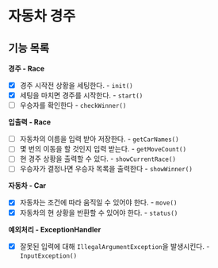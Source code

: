 # 자동차 경주

## 기능 목록
**경주 - Race**
- [x] 경주 시작전 상황을 세팅한다. - `init()` 
- [x] 세팅을 마치면 경주를 시작한다. - `start()` 
- [ ] 우승자를 확인한다 - `checkWinner()` 

**입출력 - Race**
- [ ] 자동차의 이름을 입력 받아 저장한다. - `getCarNames()`
- [ ] 몇 번의 이동을 할 것인지 입력 받는다. - `getMoveCount()`
- [ ] 현 경주 상황을 출력할 수 있다. - `showCurrentRace()`
- [ ] 우승자가 결정나면 우승자 목록을 출력한다 - `showWinner()`

**자동차 - Car**
- [x] 자동차는 조건에 따라 움직일 수 있어야 한다. - `move()`
- [x] 자동차의 현 상황을 반환할 수 있어야 한다. - `status()`

**예외처리 - ExceptionHandler**
- [x] 잘못된 입력에 대해 `IllegalArgumentException`을 발생시킨다. - `InputException()`
